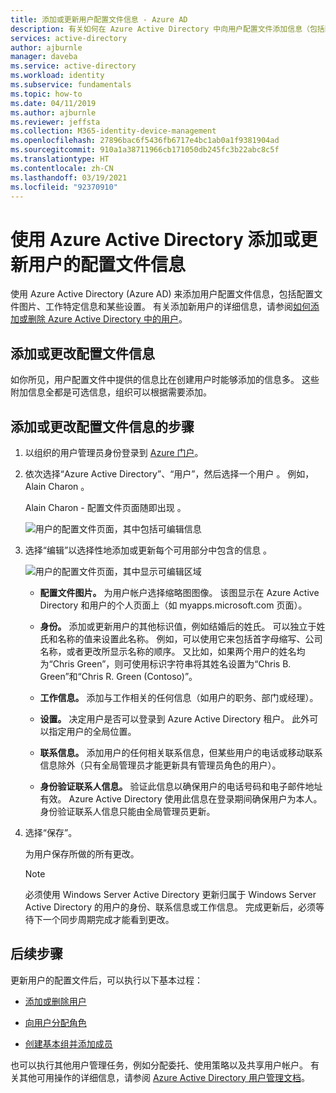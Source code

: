 ```yaml
---
title: 添加或更新用户配置文件信息 - Azure AD
description: 有关如何在 Azure Active Directory 中向用户配置文件添加信息（包括图片和作业详细信息）的说明。
services: active-directory
author: ajburnle
manager: daveba
ms.service: active-directory
ms.workload: identity
ms.subservice: fundamentals
ms.topic: how-to
ms.date: 04/11/2019
ms.author: ajburnle
ms.reviewer: jeffsta
ms.collection: M365-identity-device-management
ms.openlocfilehash: 27896bac6f5436fb6717e4bc1ab0a1f9381904ad
ms.sourcegitcommit: 910a1a38711966cb171050db245fc3b22abc8c5f
ms.translationtype: HT
ms.contentlocale: zh-CN
ms.lasthandoff: 03/19/2021
ms.locfileid: "92370910"
---
```

# <a name="add-or-update-a-users-profile-information-using-azure-active-directory"></a>使用 Azure Active Directory 添加或更新用户的配置文件信息
使用 Azure Active Directory (Azure AD) 来添加用户配置文件信息，包括配置文件图片、工作特定信息和某些设置。 有关添加新用户的详细信息，请参阅[如何添加或删除 Azure Active Directory 中的用户](add-users-azure-active-directory.md)。

## <a name="add-or-change-profile-information"></a>添加或更改配置文件信息
如你所见，用户配置文件中提供的信息比在创建用户时能够添加的信息多。 这些附加信息全都是可选信息，组织可以根据需要添加。

## <a name="to-add-or-change-profile-information"></a>添加或更改配置文件信息的步骤
1. 以组织的用户管理员身份登录到 [Azure 门户](https://portal.azure.com/)。

2. 依次选择“Azure Active Directory”、“用户”，然后选择一个用户   。 例如，Alain Charon  。

    Alain Charon - 配置文件页面随即出现  。

    ![用户的配置文件页面，其中包括可编辑信息](media/active-directory-users-profile-azure-portal/user-profile-all-blade.png)

3. 选择“编辑”以选择性地添加或更新每个可用部分中包含的信息  。

    ![用户的配置文件页面，其中显示可编辑区域](media/active-directory-users-profile-azure-portal/user-profile-edit.png)

    - **配置文件图片。** 为用户帐户选择缩略图图像。 该图显示在 Azure Active Directory 和用户的个人页面上（如 myapps.microsoft.com 页面）。

    - **身份。** 添加或更新用户的其他标识值，例如结婚后的姓氏。 可以独立于姓氏和名称的值来设置此名称。 例如，可以使用它来包括首字母缩写、公司名称，或者更改所显示名称的顺序。 又比如，如果两个用户的姓名均为“Chris Green”，则可使用标识字符串将其姓名设置为“Chris B. Green”和“Chris R. Green (Contoso)”。

    - **工作信息。** 添加与工作相关的任何信息（如用户的职务、部门或经理）。

    - **设置。** 决定用户是否可以登录到 Azure Active Directory 租户。 此外可以指定用户的全局位置。

    - **联系信息。** 添加用户的任何相关联系信息，但某些用户的电话或移动联系信息除外（只有全局管理员才能更新具有管理员角色的用户）。

    - **身份验证联系人信息。** 验证此信息以确保用户的电话号码和电子邮件地址有效。 Azure Active Directory 使用此信息在登录期间确保用户为本人。 身份验证联系人信息只能由全局管理员更新。

4. 选择“保存”。 

    为用户保存所做的所有更改。

    >[!Note]
    >必须使用 Windows Server Active Directory 更新归属于 Windows Server Active Directory 的用户的身份、联系信息或工作信息。 完成更新后，必须等待下一个同步周期完成才能看到更改。

## <a name="next-steps"></a>后续步骤
更新用户的配置文件后，可以执行以下基本过程：

- [添加或删除用户](add-users-azure-active-directory.md)

- [向用户分配角色](active-directory-users-assign-role-azure-portal.md)

- [创建基本组并添加成员](active-directory-groups-create-azure-portal.md)

也可以执行其他用户管理任务，例如分配委托、使用策略以及共享用户帐户。 有关其他可用操作的详细信息，请参阅 [Azure Active Directory 用户管理文档](../enterprise-users/index.yml)。

